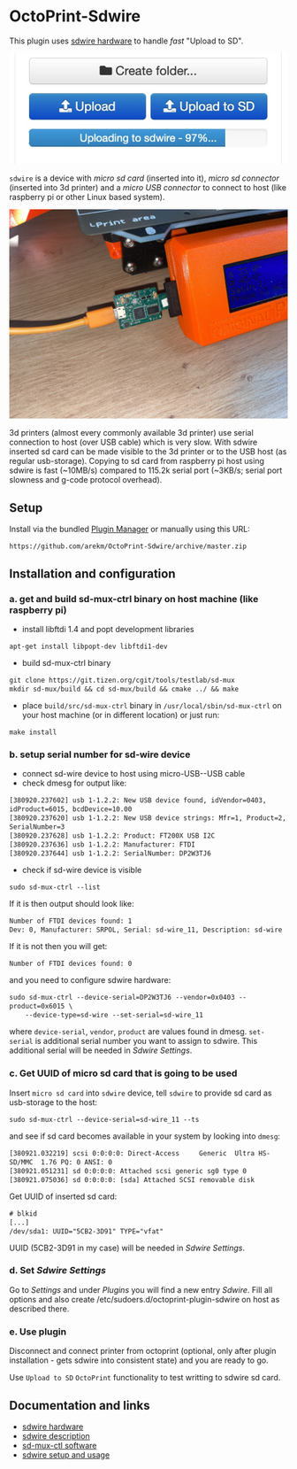 # OctoPrint-Sdwire

This plugin uses [sdwire hardware](https://3mdeb.com/shop/open-source-hardware/open-source-hardware-3mdeb/sdwire/)
to handle *fast* "Upload to SD".

![title](screenshots/sdwire-octoprint.jpg "Uploading to sdwire")

`sdwire` is a device with *micro sd card* (inserted into it), *micro sd connector* (inserted into 3d printer) and a *micro USB
connector* to connect to host (like raspberry pi or other Linux based system).

![title](screenshots/sdwire-hw.jpg "sdwire hardware")

3d printers (almost every commonly available 3d printer) use serial connection to host (over USB cable) which is very slow.
With sdwire inserted sd card can be made visible to the 3d printer or to the USB host (as regular usb-storage).
Copying to sd card from raspberry pi host using sdwire is fast (~10MB/s) compared to 115.2k serial port
(~3KB/s; serial port slowness and g-code protocol overhead).

## Setup

Install via the bundled [Plugin Manager](https://docs.octoprint.org/en/master/bundledplugins/pluginmanager.html)
or manually using this URL:

    https://github.com/arekm/OctoPrint-Sdwire/archive/master.zip

## Installation and configuration

### a. get and build sd-mux-ctrl binary on host machine (like raspberry pi)

* install libftdi 1.4 and popt development libraries

````
apt-get install libpopt-dev libftdi1-dev
````

* build sd-mux-ctrl binary

````
git clone https://git.tizen.org/cgit/tools/testlab/sd-mux
mkdir sd-mux/build && cd sd-mux/build && cmake ../ && make
````

* place `build/src/sd-mux-ctrl` binary in `/usr/local/sbin/sd-mux-ctrl` on your host machine (or in different location) or just run:

```
make install
```

### b. setup serial number for sd-wire device

* connect sd-wire device to host using micro-USB--USB cable
* check dmesg for output like:

````
[380920.237602] usb 1-1.2.2: New USB device found, idVendor=0403, idProduct=6015, bcdDevice=10.00
[380920.237620] usb 1-1.2.2: New USB device strings: Mfr=1, Product=2, SerialNumber=3
[380920.237628] usb 1-1.2.2: Product: FT200X USB I2C
[380920.237636] usb 1-1.2.2: Manufacturer: FTDI
[380920.237644] usb 1-1.2.2: SerialNumber: DP2W3TJ6
````

* check if sd-wire device is visible

````
sudo sd-mux-ctrl --list
````

If it is then output should look like:

````
Number of FTDI devices found: 1
Dev: 0, Manufacturer: SRPOL, Serial: sd-wire_11, Description: sd-wire
````

If it is not then you will get:

````
Number of FTDI devices found: 0
````

and you need to configure sdwire hardware:

````
sudo sd-mux-ctrl --device-serial=DP2W3TJ6 --vendor=0x0403 --product=0x6015 \
    --device-type=sd-wire --set-serial=sd-wire_11
````

where `device-serial`, `vendor`, `product` are values found in dmesg. `set-serial` is additional serial number you want to
assign to sdwire. This additional serial will be needed in _Sdwire_ _Settings_.

### c. Get UUID of micro sd card that is going to be used

Insert `micro sd card` into `sdwire` device, tell `sdwire` to provide sd card as usb-storage to the host:

````
sudo sd-mux-ctrl --device-serial=sd-wire_11 --ts
````

and see if sd card becomes available in your system by looking into `dmesg`:

````
[380921.032219] scsi 0:0:0:0: Direct-Access     Generic  Ultra HS-SD/MMC  1.76 PQ: 0 ANSI: 0
[380921.051231] sd 0:0:0:0: Attached scsi generic sg0 type 0
[380921.075036] sd 0:0:0:0: [sda] Attached SCSI removable disk
````

Get UUID of inserted sd card:

````
# blkid
[...]
/dev/sda1: UUID="5CB2-3D91" TYPE="vfat"
````

UUID (5CB2-3D91 in my case) will be needed in _Sdwire_ _Settings_.

### d. Set _Sdwire_ _Settings_

Go to _Settings_ and under _Plugins_ you will find a new entry _Sdwire_. Fill all options and also create /etc/sudoers.d/octoprint-plugin-sdwire on host as described there.

### e. Use plugin

Disconnect and connect printer from octoprint (optional, only after plugin installation - gets sdwire into consistent state) and you are ready to go.

Use `Upload to SD` `OctoPrint` functionality to test writting to sdwire sd card.


## Documentation and links
* [sdwire hardware](https://3mdeb.com/shop/open-source-hardware/open-source-hardware-3mdeb/sdwire/)
* [sdwire description](https://wiki.tizen.org/SDWire)
* [sd-mux-ctl software](https://git.tizen.org/cgit/tools/testlab/sd-mux/)
* [sdwire setup and usage](https://docs.dasharo.com/transparent-validation/sd-wire/getting-started/)
